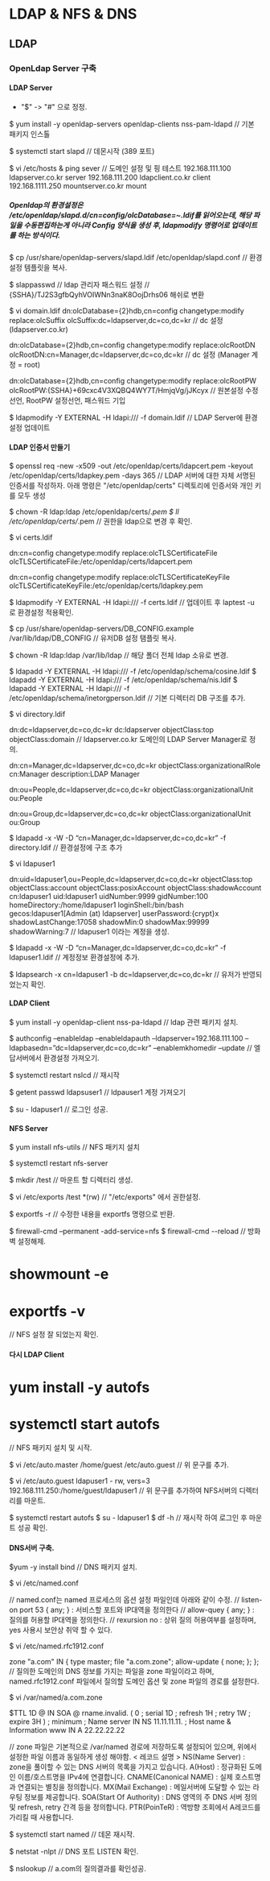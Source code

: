 LDAP & NFS & DNS
================

LDAP
----

### OpenLdap Server 구축

#### LDAP Server

* "$" -> "#" 으로 정정.

$ yum install -y openldap-servers openldap-clients nss-pam-ldapd
// 기본 패키지 인스톨

$ systemctl start slapd 
// 데몬시작 (389 포트)

$ vi /etc/hosts & ping sever
// 도메인 설정 및 핑 테스트
192.168.111.100 ldapserver.co.kr  server
192.168.111.200 ldapclient.co.kr  client
192.168.1111.250 mountserver.co.kr  mount

##### Openldap의 환경설정은 /etc/openldap/slapd.d/cn=config/olcDatabase=~.ldif를 읽어오는데, 해당 파일을 수동편집하는게 아니라 Config 양식을 생성 후, ldapmodify 명령어로 업데이트를 하는 방식이다.

$ cp /usr/share/openldap-servers/slapd.ldif /etc/openldap/slapd.conf
// 환경설정 템플릿을 복사.

$ slappasswd 
// ldap 관리자 패스워드 설정 
// {SSHA}/TJ2S3gfbQyhVOIWNn3naK8OojDrhs06 해쉬로 변환

$ vi domain.ldif
dn:olcDatabase={2}hdb,cn=config
changetype:modify
replace:olcSuffix
olcSuffix:dc=ldapserver,dc=co,dc=kr
// dc 설정 (ldapserver.co.kr)

dn:olcDatabase={2}hdb,cn=config
changetype:modify
replace:olcRootDN
olcRootDN:cn=Manager,dc=ldapserver,dc=co,dc=kr
// dc 설정 (Manager 계정 = root)

dn:olcDatabase={2}hdb,cn=config
changetype:modify
replace:olcRootPW
olcRootPW:{SSHA}+69cxc4V3XQBQ4WY7T/HmjqVg/jJKcyx
// 원본설정 수정선언, RootPW 설정선언, 패스워드 기입

$ ldapmodify -Y EXTERNAL -H ldapi:/// -f domain.ldif
// LDAP Server에 환경설정 업데이트

#### LDAP 인증서 만들기

$ openssl req -new -x509 -out /etc/openldap/certs/ldapcert.pem -keyout /etc/openldap/certs/ldapkey.pem -days 365
// LDAP 서버에 대한 자체 서명된 인증서를 작성하자. 아래 명령은 "/etc/openldap/certs" 디렉토리에 인증서와 개인 키를 모두 생성

$ chown -R ldap:ldap /etc/openldap/certs/*.pem
$ ll /etc/openldap/certs/*.pem
// 권한을 ldap으로 변경 후 확인.

$ vi certs.ldif

dn:cn=config
changetype:modify
replace:olcTLSCertificateFile
olcTLSCertificateFile:/etc/openldap/certs/ldapcert.pem

dn:cn=config
changetype:modify
replace:olcTLSCertificateKeyFile
olcTLSCertificateKeyFile:/etc/openldap/certs/ldapkey.pem

$ ldapmodify -Y EXTERNAL -H ldapi:/// -f certs.ldif
// 업데이트 후 laptest -u 로 환경설정 적용확인.

$ cp /usr/share/openldap-servers/DB_CONFIG.example /var/lib/ldap/DB_CONFIG
// 유저DB 설정 탬플릿 복사.

$ chown -R ldap:ldap /var/lib/ldap
// 해당 폴더 전체 ldap 소유로 변경.

$ ldapadd -Y EXTERNAL -H ldapi:/// -f /etc/openldap/schema/cosine.ldif
$ ldapadd -Y EXTERNAL -H ldapi:/// -f /etc/openldap/schema/nis.ldif
$ ldapadd -Y EXTERNAL -H ldapi:/// -f /etc/openldap/schema/inetorgperson.ldif
// 기본 디렉터리 DB 구조를 추가.

$ vi directory.ldif

dn:dc=ldapserver,dc=co,dc=kr
dc:ldapserver
objectClass:top
objectClass:domain
// ldapserver.co.kr 도메인의 LDAP Server Manager로 정의.

dn:cn=Manager,dc=ldapserver,dc=co,dc=kr
objectClass:organizationalRole
cn:Manager
description:LDAP Manager

dn:ou=People,dc=ldapserver,dc=co,dc=kr
objectClass:organizationalUnit
ou:People

dn:ou=Group,dc=ldapserver,dc=co,dc=kr
objectClass:organizationalUnit
ou:Group


$ ldapadd -x -W -D “cn=Manager,dc=ldapserver,dc=co,dc=kr” -f directory.ldif
// 환경설정에 구조 추가 

$ vi ldapuser1 

dn:uid=ldapuser1,ou=People,dc=ldapserver,dc=co,dc=kr
objectClass:top
objectClass:account
objectClass:posixAccount
objectClass:shadowAccount
cn:ldapuser1
uid:ldapuser1
uidNumber:9999
gidNumber:100
homeDirectory:/home/ldapuser1
loginShell:/bin/bash
gecos:ldapuser1[Admin (at) ldapserver]
userPassword:{crypt}x
shadowLastChange:17058
shadowMin:0
shadowMax:99999
shadowWarning:7
// ldapuser1 이라는 계정을 생성.

$ ldapadd -x -W -D “cn=Manager,dc=ldapserver,dc=co,dc=kr” -f ldapuser1.ldif 
// 계정정보 환경설정에 추가.

$ ldapsearch -x cn=ldapuser1 -b dc=ldapserver,dc=co,dc=kr
// 유저가 반영되었는지 확인.

#### LDAP Client

$ yum install -y openldap-client nss-pa-ldapd
// ldap 관련 패키지 설치.

$ authconfig –enableldap –enableldapauth –ldapserver=192.168.111.100 –ldapbasedn=”dc=ldapserver,dc=co,dc=kr” –enablemkhomedir –update
// 엘답서버에서 환경설정 가져오기.

$ systemctl restart nslcd
// 재시작

$ getent passwd ldapsuser1
// ldpauser1 계정 가져오기

$ su - ldapuser1
// 로그인 성공.

#### NFS Server

$ yum install nfs-utils
// NFS 패키지 설치

$ systemctl restart nfs-server

$ mkdir /test
// 마운트 할 디렉터리 생성.

$ vi /etc/exports
/test *(rw)
// "/etc/exports" 에서 권한설정.

$ exportfs -r
// 수정한 내용을 exportfs 명령으로 반환.

$ firewall-cmd –permanent -add-service=nfs
$ firewall-cmd --reload
// 방화벽 설정해제.

# showmount -e
# exportfs -v
// NFS 설정 잘 되었는지 확인.

#### 다시 LDAP Client

# yum install -y autofs
# systemctl start autofs
// NFS 패키지 설치 및 시작.

$ vi /etc/auto.master
/home/guest /etc/auto.guest
// 위 문구를 추가.

$ vi /etc/auto.guest 
ldapuser1 - rw, vers=3 192.168.111.250:/home/guest/ldapuser1
// 위 문구를 추가하여 NFS서버의 디렉터리를 마운트.

$ systemctl restart autofs
$ su - ldapuser1
$ df -h 
// 재시작 하여 로그인 후 마운트 성공 확인.

#### DNS서버 구축.

$yum -y install bind
// DNS 패키지 설치.

$ vi /etc/named.conf

// named.conf는 named 프로세스의 옵션 설정 파일인데 아래와 같이 수정.
// listen-on port 53 { any; } : 서비스할 포트와 IP대역을 정의한다
// allow-quey { any; } : 질의를 허용할 IP대역을 정의한다.
// rexursion no : 상위 질의 허용여부를 설정하며, yes 사용시 보안상 취약 할 수 있다.

$ vi /etc/named.rfc1912.conf 

zone "a.com" IN {
        type master;
        file "a.com.zone";
        allow-update { none; };
};
// 질의한 도메인의 DNS 정보를 가지는 파일을 zone 파일이라고 하며, named.rfc1912.conf 파일에서 질의할 도메인 옵션 및 zone 파일의 경로를 설정한다.

$ vi /var/named/a.com.zone

$TTL 1D
@       IN SOA  @ rname.invalid. (
                                        0       ; serial
                                        1D      ; refresh
                                        1H      ; retry
                                        1W      ; expire
                                        3H )    ; minimum
; Name server
        IN      NS      11.11.11.11.
; Host name & Information
www             IN      A       22.22.22.22


// zone 파일은 기본적으로 /var/named 경로에 저장하도록 설정되어 있으며, 위에서 설정한 파일 이름과 동일하게 생성 해야함. 
 < 레코드 설명 >
NS(Name Server) : zone을 풀이할 수 있는 DNS 서버의 목록을 가지고 있습니다.
A(Host) : 정규화된 도메인 이름/호스트명을 IPv4에 연결합니다.
CNAME(Canonical NAME) : 실제 호스트명과 연결되는 별칭을 정의합니다.
MX(Mail Exchange) : 메일서버에 도달할 수 있는 라우팅 정보를 제공합니다.
SOA(Start Of Authority) : DNS 영역의 주 DNS 서버 정의 및 refresh, retry 간격 등을 정의합니다.
PTR(PoinTeR) : 역방향 조회에서 A레코드를 가리킬 때 사용합니다.

$ systemctl start named
// 데몬 재시작.

$ netstat -nlpt 
// DNS 포트 LISTEN 확인.

$ nslookup 
// a.com의 질의결과를 확인성공.


